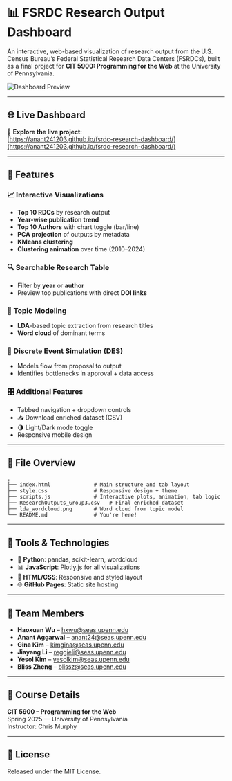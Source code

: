 
# 📊 FSRDC Research Output Dashboard

An interactive, web-based visualization of research output from the U.S. Census Bureau’s Federal Statistical Research Data Centers (FSRDCs), built as a final project for **CIT 5900: Programming for the Web** at the University of Pennsylvania.

![Dashboard Preview](screenshot.png)

---

## 🌐 Live Dashboard

🚀 **Explore the live project**:  
[https://anant241203.github.io/fsrdc-research-dashboard/](https://anant241203.github.io/fsrdc-research-dashboard/)

---

## 🧠 Features

### 📈 Interactive Visualizations
- **Top 10 RDCs** by research output
- **Year-wise publication trend**
- **Top 10 Authors** with chart toggle (bar/line)
- **PCA projection** of outputs by metadata
- **KMeans clustering**
- **Clustering animation** over time (2010–2024)

### 🔍 Searchable Research Table
- Filter by **year** or **author**
- Preview top publications with direct **DOI links**

### 🧠 Topic Modeling
- **LDA**-based topic extraction from research titles
- **Word cloud** of dominant terms

### 🧪 Discrete Event Simulation (DES)
- Models flow from proposal to output
- Identifies bottlenecks in approval + data access

### 🎛 Additional Features
- Tabbed navigation + dropdown controls
- 📥 Download enriched dataset (CSV)
- 🌗 Light/Dark mode toggle
- Responsive mobile design

---

## 📁 File Overview

```
.
├── index.html              # Main structure and tab layout
├── style.css               # Responsive design + theme
├── scripts.js              # Interactive plots, animation, tab logic
├── ResearchOutputs_Group3.csv   # Final enriched dataset
├── lda_wordcloud.png       # Word cloud from topic model
└── README.md               # You're here!
```

---

## 🔧 Tools & Technologies

- 🧪 **Python**: pandas, scikit-learn, wordcloud
- 📊 **JavaScript**: Plotly.js for all visualizations
- 🎨 **HTML/CSS**: Responsive and styled layout
- 🌐 **GitHub Pages**: Static site hosting

---

## 👥 Team Members

- **Haoxuan Wu** – hxwu@seas.upenn.edu  
- **Anant Aggarwal** – anant24@seas.upenn.edu  
- **Gina Kim** – kimgina@seas.upenn.edu  
- **Jiayang Li** – reggieli@seas.upenn.edu  
- **Yesol Kim** – yesolkim@seas.upenn.edu  
- **Bliss Zheng** – blissz@seas.upenn.edu  

---

## 📜 Course Details

**CIT 5900 – Programming for the Web**  
Spring 2025 — University of Pennsylvania  
Instructor: Chris Murphy

---

## 📄 License

Released under the MIT License.
